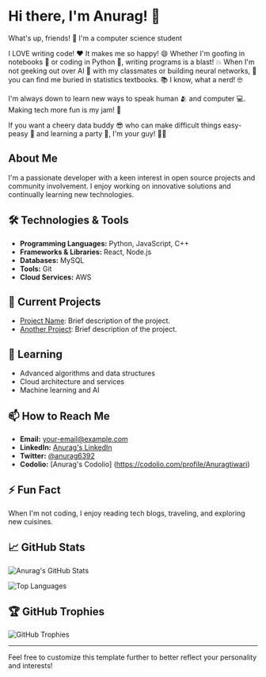 # Hi there, I'm Anurag! 👋
What's up, friends! 👋 I'm a computer science student

I LOVE writing code! ❤️ It makes me so happy! 😄 Whether I'm goofing in notebooks 📓 or coding in Python 🐍, writing programs is a blast! 💥
When I'm not geeking out over AI 🤖 with my classmates or building neural networks, 🧠 you can find me buried in statistics textbooks.
📚 I know, what a nerd! 🤓

I'm always down to learn new ways to speak human 🫂 and computer 💻. Making tech more fun is my jam! 🍇

If you want a cheery data buddy 😎 who can make difficult things easy-peasy 🥝 and learning a party 🎉, I'm your guy! 🙋‍♂️

## About Me

I'm a passionate developer with a keen interest in open source projects and community involvement. I enjoy working on innovative solutions and continually learning new technologies.

## 🛠️ Technologies & Tools

- **Programming Languages:** Python, JavaScript, C++
- **Frameworks & Libraries:** React, Node.js
- **Databases:** MySQL
- **Tools:** Git
- **Cloud Services:** AWS

## 🔭 Current Projects

- [Project Name](https://github.com/anurag6392/vaartaalaap): Brief description of the project.
- [Another Project](https://github.com/anurag6392/Rapido): Brief description of the project.

## 🌱 Learning

- Advanced algorithms and data structures
- Cloud architecture and services
- Machine learning and AI

## 📫 How to Reach Me

- **Email:** [your-email@example.com](mailto:your-anuragtiwari98745@example.com)
- **LinkedIn:** [Anurag's LinkedIn](https://www.linkedin.com/in/anurag6392/)
- **Twitter:** [@anurag6392](https://twitter.com/anurag6392)
- **Codolio:** [Anurag's Codolio] (https://codolio.com/profile/Anuragtiwari)

## ⚡ Fun Fact

When I'm not coding, I enjoy reading tech blogs, traveling, and exploring new cuisines.

## 📈 GitHub Stats

![Anurag's GitHub Stats](https://github-readme-stats.vercel.app/api?username=anurag6392&show_icons=true&theme=radical)

![Top Languages](https://github-readme-stats.vercel.app/api/top-langs/?username=anurag6392&layout=compact&theme=radical)

## 🏆 GitHub Trophies

![GitHub Trophies](https://github-profile-trophy.vercel.app/?username=anurag6392&theme=radical)

---

Feel free to customize this template further to better reflect your personality and interests!
